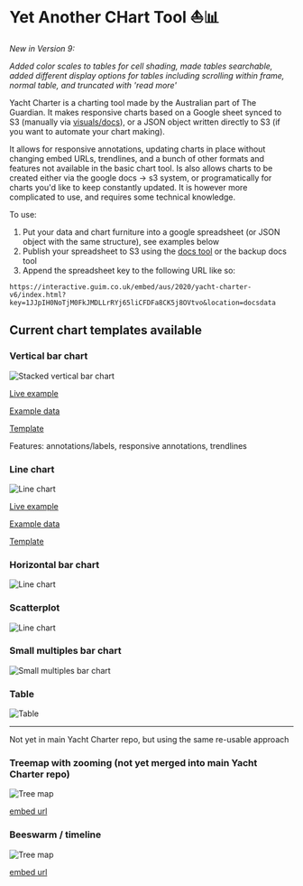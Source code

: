 # **Y**et **A**nother **CH**art **T**ool ⛵📊

*New in Version 9:*

*Added color scales to tables for cell shading, made tables searchable, added different display options for tables including scrolling within frame, normal table, and truncated with 'read more'*

Yacht Charter is a charting tool made by the Australian part of The Guardian. It makes responsive charts based on a Google sheet synced to S3 (manually via [visuals/docs](https://visuals.gutools.co.uk/docs/)), or a JSON object written directly to S3 (if you want to automate your chart making).

It allows for responsive annotations, updating charts in place without changing embed URLs, trendlines, and a bunch of other formats and features not available in the basic chart tool. Is also allows charts to be created either via the google docs -> s3 system, or programatically for charts you'd like to keep constantly updated. It is however more complicated to use, and requires some technical knowledge.

To use:

1. Put your data and chart furniture into a google spreadsheet (or JSON object with the same structure), see examples below
2. Publish your spreadsheet to S3 using the [docs tool](https://visuals.gutools.co.uk/docs/) or the backup docs tool
3. Append the spreadsheet key to the following URL like so:

```
https://interactive.guim.co.uk/embed/aus/2020/yacht-charter-v6/index.html?key=1JJpIH0NoTjM0FkJMDLLrRYj65liCFDFa8CK5j8OVtvo&location=docsdata
```

## Current chart templates available

### Vertical bar chart

![Stacked vertical bar chart](https://raw.githubusercontent.com/guardian/yacht-charter/master/imgs/bar-chart.png)

[Live example](https://interactive.guim.co.uk/embed/aus/2020/yacht-charter-v6/index.html?key=1JJpIH0NoTjM0FkJMDLLrRYj65liCFDFa8CK5j8OVtvo&location=docsdata)

[Example data](https://docs.google.com/spreadsheets/d/1JJpIH0NoTjM0FkJMDLLrRYj65liCFDFa8CK5j8OVtvo/edit#gid=1454102594)

[Template](https://docs.google.com/spreadsheets/d/1JJpIH0NoTjM0FkJMDLLrRYj65liCFDFa8CK5j8OVtvo/)

Features: annotations/labels, responsive annotations, trendlines

### Line chart

![Line chart](https://raw.githubusercontent.com/guardian/yacht-charter/master/imgs/line-chart.png)

[Live example](https://interactive.guim.co.uk/embed/aus/2020/yacht-charter-v5/index.html?key=melb-irsd-quartiles&location=yacht-charter-data)

[Example data](https://docs.google.com/spreadsheets/d/1Mdc7XOJWpgYWtR24WFna6g7rlYGo50U2KRlCNPsFC20/edit#gid=0)

[Template](https://docs.google.com/spreadsheets/d/1zP8GkeyRVq6FH2vKDDRXFIS2gukYAr5h28DqdXeLY6w/edit#gid=0)

### Horizontal bar chart

![Line chart](https://raw.githubusercontent.com/guardian/yacht-charter/master/imgs/horizontal-bar.png)

### Scatterplot

![Line chart](https://raw.githubusercontent.com/guardian/yacht-charter/master/imgs/scatterplot.png)

### Small multiples bar chart

![Small multiples bar chart](https://raw.githubusercontent.com/guardian/yacht-charter/master/imgs/sm-barchart.png)

### Table

![Table](https://raw.githubusercontent.com/guardian/yacht-charter/master/imgs/table.png)

---

Not yet in main Yacht Charter repo, but using the same re-usable approach

### Treemap with zooming (not yet merged into main Yacht Charter repo)

![Tree map](https://raw.githubusercontent.com/guardian/yacht-charter/master/imgs/treemap.png)

[embed url](https://interactive.guim.co.uk/embed/iframeable/2020/01/aus_political_party_donations_treemap-v3/html/index.html?key=1COfrldSAXYIRwOrcKOBU0-h3jGths9psaR3kgdnXgrU)

### Beeswarm / timeline

![Tree map](https://raw.githubusercontent.com/guardian/yacht-charter/master/imgs/beeswarm.png)

[embed url](https://interactive.guim.co.uk/embed/iframeable/2019/07/timeline-chart/html/index.html?key=1nSs79DoUzALxGBlw0SUx9391rT7EZmejerd5yOEKIRw)
